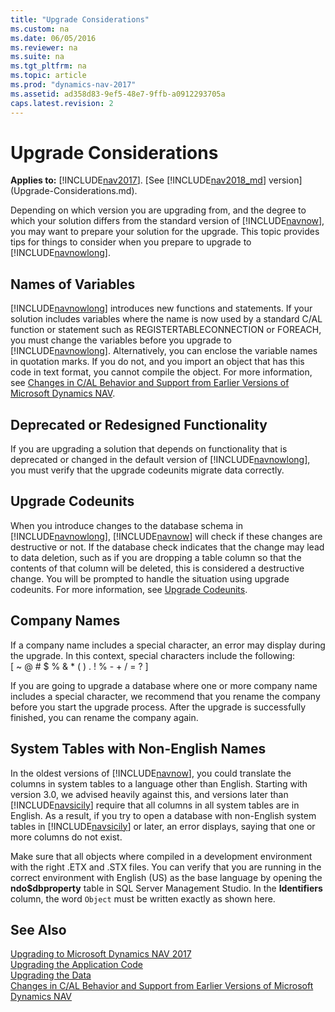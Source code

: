 ```yaml
---
title: "Upgrade Considerations"
ms.custom: na
ms.date: 06/05/2016
ms.reviewer: na
ms.suite: na
ms.tgt_pltfrm: na
ms.topic: article
ms.prod: "dynamics-nav-2017"
ms.assetid: ad358d83-9ef5-48e7-9ffb-a0912293705a
caps.latest.revision: 2
---
```

# Upgrade Considerations

**Applies to:** [!INCLUDE[nav2017](includes/nav2017.md)]. [See [!INCLUDE[nav2018_md](includes/nav2018_md.md)] version](Upgrade-Considerations.md).

Depending on which version you are upgrading from, and the degree to which your solution differs from the standard version of [!INCLUDE[navnow](includes/navnow_md.md)], you may want to prepare your solution for the upgrade. This topic provides tips for things to consider when you prepare to upgrade to [!INCLUDE[navnowlong](includes/navnowlong_md.md)].  

## Names of Variables  
 [!INCLUDE[navnowlong](includes/navnowlong_md.md)] introduces new functions and statements. If your solution includes variables where the name is now used by a standard C/AL function or statement such as REGISTERTABLECONNECTION or FOREACH, you must change the variables before you upgrade to [!INCLUDE[navnowlong](includes/navnowlong_md.md)]. Alternatively, you can enclose the variable names in quotation marks. If you do not, and you import an object that has this code in text format, you cannot compile the object. For more information, see [Changes in C/AL Behavior and Support from Earlier Versions of Microsoft Dynamics NAV](Changes-in-C-AL-Behavior-and-Support-from-Earlier-Versions-of-Microsoft-Dynamics-NAV.md).  

## Deprecated or Redesigned Functionality  
 If you are upgrading a solution that depends on functionality that is deprecated or changed in the default version of [!INCLUDE[navnowlong](includes/navnowlong_md.md)], you must verify that the upgrade codeunits migrate data correctly.

## Upgrade Codeunits  
 When you introduce changes to the database schema in [!INCLUDE[navnowlong](includes/navnowlong_md.md)], [!INCLUDE[navnow](includes/navnow_md.md)] will check if these changes are destructive or not. If the database check indicates that the change may lead to data deletion, such as if you are dropping a table column so that the contents of that column will be deleted, this is considered a destructive change. You will be prompted to handle the situation using upgrade codeunits. For more information, see [Upgrade Codeunits](Upgrade-Codeunits.md).  

## Company Names  
 If a company name includes a special character, an error may display during the upgrade. In this context, special characters include the following:   
\[ ~ @ \# $ % & \* \( \) . \! % - + / = ? \]  

 If you are going to upgrade a database where one or more company name includes a special character, we recommend that you rename the company before you start the upgrade process. After the upgrade is successfully finished, you can rename the company again.  

## System Tables with Non-English Names  
 In the oldest versions of [!INCLUDE[navnow](includes/navnow_md.md)], you could translate the columns in system tables to a language other than English. Starting with version 3.0, we advised heavily against this, and versions later than [!INCLUDE[navsicily](includes/navsicily_md.md)] require that all columns in all system tables are in English. As a result, if you try to open a database with non-English system tables in [!INCLUDE[navsicily](includes/navsicily_md.md)] or later, an error displays, saying that one or more columns do not exist.  

 Make sure that all objects where compiled in a development environment with the right .ETX and .STX files. You can verify that you are running in the correct environment with English \(US\) as the base language by opening the **ndo$dbproperty** table in SQL Server Management Studio. In the **Identifiers** column, the word `Object` must be written exactly as shown here.  

## See Also  
 [Upgrading to Microsoft Dynamics NAV 2017](Upgrading-to-Microsoft-Dynamics-NAV-2017.md)   
 [Upgrading the Application Code](Upgrading-the-Application-Code.md)   
 [Upgrading the Data](Upgrading-the-Data.md)   
 [Changes in C/AL Behavior and Support from Earlier Versions of Microsoft Dynamics NAV](Changes-in-C-AL-Behavior-and-Support-from-Earlier-Versions-of-Microsoft-Dynamics-NAV.md)   
